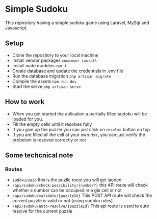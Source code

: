# Simple Sudoku 

This repository having a simple sudoku game using Laravel, MySql and Javascript.


## Setup
- Clone the repository to your local machine
- Install vendor packages `composer install`
- Install node modules `npm i`
- Create database and update the credentials in .env file
- Run the database migration `php artisan migrate`
- Compile the assets `npm run dev`
- Start the serve `php artisan serve`
## How to work
- When you get started the aplication a partially filled sudoku will be loaded for you.
- Fill the empty cells until it resolves fully
- If you give up the puzzle you can just click on `resolve` button on top
- If you are filled all the cell at your own risk, you can just verify the probelem is resoved correctly or not

## Some techcnical note
### Routes
- `sudoku/uuid` this is the puzlle route you will get laoded
- `/api/sudoku/check-possibility/{number?}` this API route will check whether a number can be occupied in a gie cell or not
- `/api/sudoku/validate/{puzzleId}` This POST API route will check the current puzzle is valid or not (using sudoku rules)
- `/api/sudoku/auto-resolve/{puzzleId}` This api route is used to auto resolve for the current puzzle

